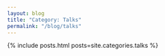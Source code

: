 ```yaml
---
layout: blog
title: "Category: Talks"
permalink: "/blog/talks"
---
```


{% include posts.html posts=site.categories.talks %}
